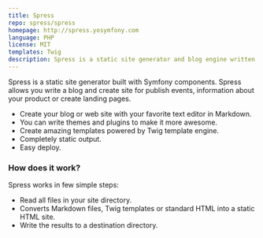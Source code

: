 ```yaml
---
title: Spress
repo: spress/spress
homepage: http://spress.yosymfony.com
language: PHP
license: MIT
templates: Twig
description: Spress is a static site generator and blog engine written in PHP 
---
```

Spress is a static site generator built with Symfony components. Spress allows you write a blog and create site for 
publish events, information about your product or create landing pages.

* Create your blog or web site with your favorite text editor in Markdown.
* You can write themes and plugins to make it more awesome.
* Create amazing templates powered by Twig template engine.
* Completely static output.
* Easy deploy.

### How does it work?
Spress works in few simple steps:

* Read all files in your site directory.
* Converts Markdown files, Twig templates or standard HTML into a static HTML site.
* Write the results to a destination directory.
